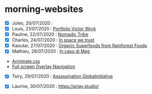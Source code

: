 # morning-websites

- [X] Jules, 20/07/2020 : []()
- [x] Louis, 21/07/2020 : [Portfolio Victor Work](https://victor.work/)
- [x] Pauline, 22/07/2020 : [Nomadic Tribe](https://2019.makemepulse.com/)
- [x] Charles, 24/07/2020 : [In space we trust](http://inspacewetrust.org/en/)
- [x] Kaoutar, 27/07/2020 : [Organic Superfoods from Rainforest Foods](https://www.rainforestfoods.com/experience/#!/slide-intro)
- [x] Mathieu, 28/07/2020 : [In caso di Mag](http://incasodi.colmar.it/fr/tignes.html)
- [Annimate.css](https://animate.style/)
- [Full screen Overlay Navigation](https://www.w3schools.com/howto/howto_js_fullscreen_overlay.asp)
- [x] Tsiry, 29/07/2020 : [Assassination Globalinitiative](https://assassination.globalinitiative.net//)
- [x] Laurine, 30/07/2020 : https://arjay.studio/


